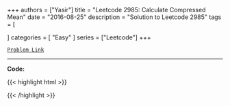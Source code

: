
+++
authors = ["Yasir"]
title = "Leetcode 2985: Calculate Compressed Mean"
date = "2016-08-25"
description = "Solution to Leetcode 2985"
tags = [
    
]
categories = [
    "Easy"
]
series = ["Leetcode"]
+++



[`Problem Link`](https://leetcode.com/problems/calculate-compressed-mean/description/)

---

**Code:**

{{< highlight html >}}

{{< /highlight >}}

